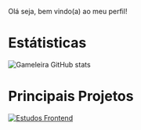 Olá seja, bem vindo(a) ao meu perfil!

# Estátisticas
![Gameleira GitHub stats](https://github-readme-stats.vercel.app/api?username=GAMELEIRA&show_icons=true&theme=tokyonight)

# Principais Projetos

[![Estudos Frontend](https://github-readme-stats.vercel.app/api/pin/?username=GAMELEIRA&repo=estudos-frontend&theme=dark&show_icons=true)](https://github.com/GAMELEIRA/estudos-frontend)